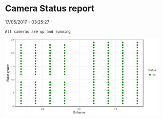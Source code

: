 Camera Status report
================
17/05/2017 - 03:25:27

    All cameras are up and running

![](camreport_files/figure-markdown_github/unnamed-chunk-2-1.png)
